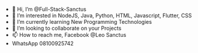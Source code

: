- 👋 Hi, I’m @Full-Stack-Sanctus
- 👀 I’m interested in NodeJS, Java, Python, HTML, Javascript, Flutter, CSS
- 🌱 I’m currently learning New Programming Technologies
- 💞️ I’m looking to collaborate on your Projects
- 📫 How to reach me, Facebook @Leo Sanctus
- WhatsApp 08100925742

<!---
Full-Stack-Sanctus/Full-Stack-Sanctus is a ✨ special ✨ repository because its `README.md` (this file) appears on your GitHub profile.
You can click the Preview link to take a look at your changes.
--->
